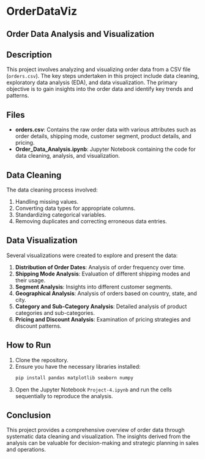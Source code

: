 # OrderDataViz
## Order Data Analysis and Visualization

## Description

This project involves analyzing and visualizing order data from a CSV file (`orders.csv`). The key steps undertaken in this project include data cleaning, exploratory data analysis (EDA), and data visualization. The primary objective is to gain insights into the order data and identify key trends and patterns.

## Files

- **orders.csv**: Contains the raw order data with various attributes such as order details, shipping mode, customer segment, product details, and pricing.
- **Order_Data_Analysis.ipynb**: Jupyter Notebook containing the code for data cleaning, analysis, and visualization.

## Data Cleaning

The data cleaning process involved:
1. Handling missing values.
2. Converting data types for appropriate columns.
3. Standardizing categorical variables.
4. Removing duplicates and correcting erroneous data entries.

## Data Visualization

Several visualizations were created to explore and present the data:
1. **Distribution of Order Dates**: Analysis of order frequency over time.
2. **Shipping Mode Analysis**: Evaluation of different shipping modes and their usage.
3. **Segment Analysis**: Insights into different customer segments.
4. **Geographical Analysis**: Analysis of orders based on country, state, and city.
5. **Category and Sub-Category Analysis**: Detailed analysis of product categories and sub-categories.
6. **Pricing and Discount Analysis**: Examination of pricing strategies and discount patterns.

## How to Run

1. Clone the repository.
2. Ensure you have the necessary libraries installed:
   ```sh
   pip install pandas matplotlib seaborn numpy
   ```
3. Open the Jupyter Notebook `Project-4.ipynb` and run the cells sequentially to reproduce the analysis.

## Conclusion

This project provides a comprehensive overview of order data through systematic data cleaning and visualization. The insights derived from the analysis can be valuable for decision-making and strategic planning in sales and operations.
